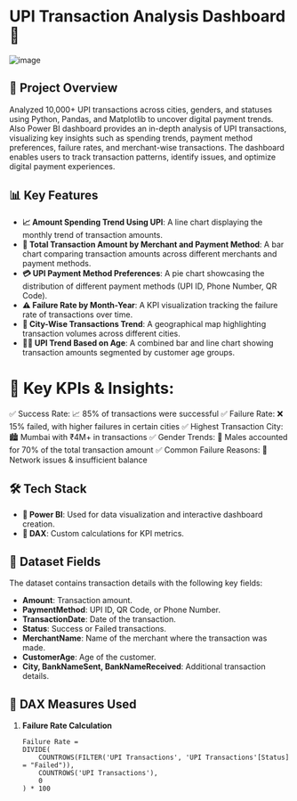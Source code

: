 # UPI Transaction Analysis Dashboard 🚀
![image](https://github.com/user-attachments/assets/287c71aa-410b-4e0f-87fc-ac487f372dfc)

## 📌 Project Overview
Analyzed 10,000+ UPI transactions across cities, genders, and statuses using Python, Pandas, and Matplotlib to uncover digital payment trends. Also Power BI dashboard provides an in-depth analysis of UPI transactions, visualizing key insights such as spending trends, payment method preferences, failure rates, and merchant-wise transactions. The dashboard enables users to track transaction patterns, identify issues, and optimize digital payment experiences.

## 📊 Key Features
- **📈 Amount Spending Trend Using UPI**: A line chart displaying the monthly trend of transaction amounts.
- **🏪 Total Transaction Amount by Merchant and Payment Method**: A bar chart comparing transaction amounts across different merchants and payment methods.
- **💳 UPI Payment Method Preferences**: A pie chart showcasing the distribution of different payment methods (UPI ID, Phone Number, QR Code).
- **⚠️ Failure Rate by Month-Year**: A KPI visualization tracking the failure rate of transactions over time.
- **📍 City-Wise Transactions Trend**: A geographical map highlighting transaction volumes across different cities.
- **🧑‍💼 UPI Trend Based on Age**: A combined bar and line chart showing transaction amounts segmented by customer age groups.

# 🔹 Key KPIs & Insights:
✅ Success Rate: 📈 85% of transactions were successful
✅ Failure Rate: ❌ 15% failed, with higher failures in certain cities
✅ Highest Transaction City: 🏙️ Mumbai with ₹4M+ in transactions
✅ Gender Trends: 👨 Males accounted for 70% of the total transaction amount
✅ Common Failure Reasons: 🔄 Network issues & insufficient balance

## 🛠️ Tech Stack
- **🔹 Power BI**: Used for data visualization and interactive dashboard creation.
- **🔹 DAX**: Custom calculations for KPI metrics.

## 📂 Dataset Fields
The dataset contains transaction details with the following key fields:
- **Amount**: Transaction amount.
- **PaymentMethod**: UPI ID, QR Code, or Phone Number.
- **TransactionDate**: Date of the transaction.
- **Status**: Success or Failed transactions.
- **MerchantName**: Name of the merchant where the transaction was made.
- **CustomerAge**: Age of the customer.
- **City, BankNameSent, BankNameReceived**: Additional transaction details.

## 📌 DAX Measures Used
1. **Failure Rate Calculation**
   ```DAX
   Failure Rate = 
   DIVIDE(
       COUNTROWS(FILTER('UPI Transactions', 'UPI Transactions'[Status] = "Failed")),
       COUNTROWS('UPI Transactions'),
       0
   ) * 100
